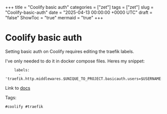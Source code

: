 +++
title = "Coolify basic auth"
categories = ["zet"]
tags = ["zet"]
slug = "Coolify-basic-auth"
date = "2025-04-13 00:00:00 +0000 UTC"
draft = "false"
ShowToc = "true"
mermaid = "true"
+++

# Coolify basic auth

Setting basic auth on Coolify requires editing the traefik labels.

I've only needed to do it in docker compose files. Heres my snippet:


```
    labels:
      - 'traefik.http.middlewares.$UNIQUE_TO_PROJECT.basicauth.users=$USERNAME:$PASSWORD_GENERATED_BY_HTPASSWD'
```

Link to [docs](https://coolify.io/docs/knowledge-base/proxy/traefik/basic-auth#docker-compose-and-services)

Tags:

    #coolify #traefik

